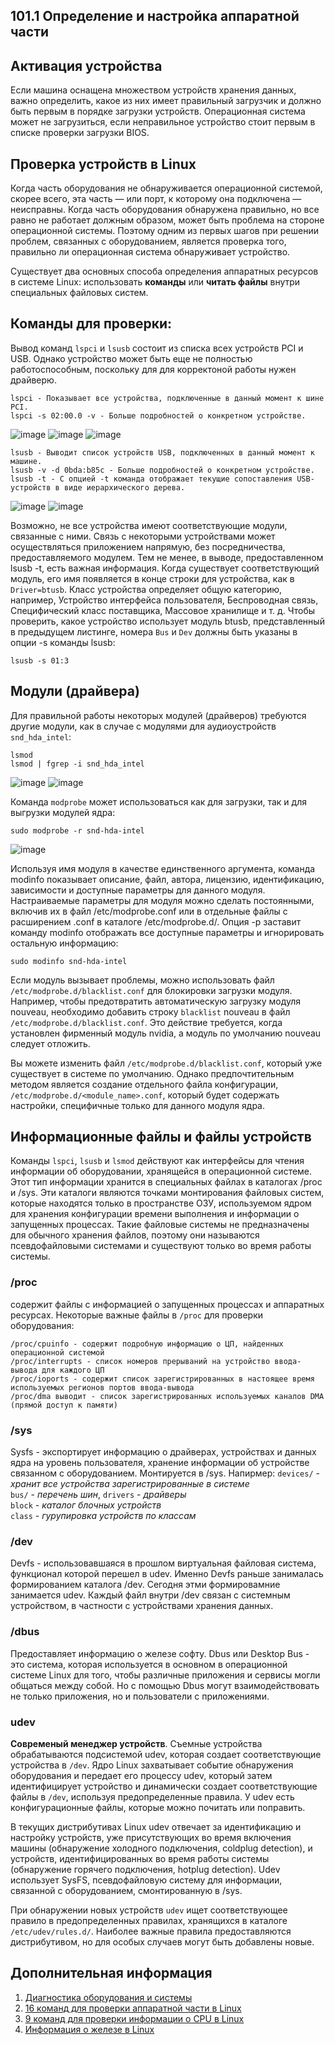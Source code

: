 ## 101.1 Определение и настройка аппаратной части

## Активация устройства

Если машина оснащена множеством устройств хранения данных, важно определить, какое из них имеет правильный загрузчик и должно быть первым в порядке загрузки устройств. Операционная система может не загрузиться, если неправильное устройство стоит первым в списке проверки загрузки BIOS.


## Проверка устройств в Linux

Когда часть оборудования не обнаруживается операционной системой, скорее всего, эта часть — или порт, к которому она подключена — неисправны. Когда часть оборудования обнаружена правильно, но все равно не работает должным образом, может быть проблема на стороне операционной системы. Поэтому одним из первых шагов при решении проблем, связанных с оборудованием, является проверка того, правильно ли операционная система обнаруживает устройство.

Существует два основных способа определения аппаратных ресурсов в системе Linux: использовать **команды** или **читать файлы** внутри специальных файловых систем.

## Команды для проверки:

Вывод команд `lspci` и `lsusb` состоит из списка всех устройств PCI и USB. Однако устройство может быть еще не полностью работоспособным, поскольку для для корректоной работы нужен драйверю.

```
lspci - Показывает все устройства, подключенные в данный момент к шине PCI.
lspci -s 02:00.0 -v - Больше подробностей о конкретном устройстве.
```
![image](https://github.com/user-attachments/assets/9c4cc94f-3af3-4c4f-ae27-467bcef28131)
![image](https://github.com/user-attachments/assets/23b9aa42-2f75-4087-b9c2-05ea466e1f5a)
![image](https://github.com/user-attachments/assets/1bc58dc8-367b-4055-97d3-444ebce95a5e)

```
lsusb - Выводит список устройств USB, подключенных в данный момент к машине.
lsusb -v -d 0bda:b85c - Больше подробностей о конкретном устройстве.
lsusb -t - С опцией -t команда отображает текущие сопоставления USB-устройств в виде иерархического дерева.
```

![image](https://github.com/user-attachments/assets/dbf7d590-6f1b-41ae-a988-016af717c91b)
![image](https://github.com/user-attachments/assets/b3f0f334-445f-4d06-a5c2-58511f8c210a)

Возможно, не все устройства имеют соответствующие модули, связанные с ними. Связь с некоторыми устройствами может осуществляться приложением напрямую, без посредничества, предоставляемого модулем. Тем не менее, в выводе, предоставленном lsusb -t, есть важная информация. Когда существует соответствующий модуль, его имя появляется в конце строки для устройства, как в `Driver=btusb`. Класс устройства определяет общую категорию, например, Устройство интерфейса пользователя, Беспроводная связь, Специфический класс поставщика, Массовое хранилище и т. д. Чтобы проверить, какое устройство использует модуль btusb, представленный в предыдущем листинге, номера `Bus` и `Dev` должны быть указаны в опции -s команды lsusb:
```
lsusb -s 01:3
```

## Mодули (драйвера)

Для правильной работы некоторых модулей (драйверов) требуются другие модули, как в случае с модулями для аудиоустройств `snd_hda_intel`:
```
lsmod
lsmod | fgrep -i snd_hda_intel
```

![image](https://github.com/user-attachments/assets/99ee169a-d775-4845-9129-f2befca70bc3)
![image](https://github.com/user-attachments/assets/ad1efa37-5ebb-4e0b-90c6-bcf7115ab351)


Команда `modprobe` может использоваться как для загрузки, так и для выгрузки модулей ядра:
```
sudo modprobe -r snd-hda-intel
```
![image](https://github.com/user-attachments/assets/a64b1aa4-d171-421a-b289-3dd8020a5b34)

Используя имя модуля в качестве единственного аргумента, команда modinfo показывает описание, файл, автора, лицензию, идентификацию, зависимости и доступные параметры для данного модуля. Настраиваемые параметры для модуля можно сделать постоянными, включив их в файл /etc/modprobe.conf или в отдельные файлы с расширением .conf в каталоге /etc/modprobe.d/. Опция -p заставит команду modinfo отображать все доступные параметры и игнорировать остальную информацию:

```
sudo modinfo snd-hda-intel
```

Если модуль вызывает проблемы, можно использовать файл `/etc/modprobe.d/blacklist.conf` для блокировки загрузки модуля. Например, чтобы предотвратить автоматическую загрузку модуля nouveau, необходимо добавить строку `blacklist` nouveau в файл `/etc/modprobe.d/blacklist.conf`. Это действие требуется, когда установлен фирменный модуль nvidia, а модуль по умолчанию nouveau следует отложить.

Вы можете изменить файл `/etc/modprobe.d/blacklist.conf`, который уже существует в системе по умолчанию. Однако предпочтительным методом является создание отдельного файла конфигурации, `/etc/modprobe.d/<module_name>.conf`, который будет содержать настройки, специфичные только для данного модуля ядра.




## Информационные файлы и файлы устройств

Команды `lspci`, `lsusb` и `lsmod` действуют как интерфейсы для чтения информации об оборудовании, хранящейся в операционной системе. Этот тип информации хранится в специальных файлах в каталогах /proc и /sys. Эти каталоги являются точками монтирования файловых систем, которые находятся только в пространстве ОЗУ, используемом ядром для хранения конфигурации времени выполнения и информации о запущенных процессах. Такие файловые системы не предназначены для обычного хранения файлов, поэтому они называются псевдофайловыми системами и существуют только во время работы системы. 

### /proc
содержит файлы с информацией о запущенных процессах и аппаратных ресурсах. Некоторые важные файлы в `/proc` для проверки оборудования:
```
/proc/cpuinfo - содержит подробную информацию о ЦП, найденных операционной системой
/proc/interrupts - список номеров прерываний на устройство ввода-вывода для каждого ЦП
/proc/ioports - содержит список зарегистрированных в настоящее время используемых регионов портов ввода-вывода
/proc/dma выводит - список зарегистрированных используемых каналов DMA (прямой доступ к памяти)
```

### /sys
Sysfs - экспортирует информацию о драйверах, устройствах и данных ядра на уровень пользователя, хранение информации об устройстве связанном с оборудованием. Монтируется в /sys. Напирмер:   `devices/` - _хранит все устройства зарегистрированные в системе_  
`bus/` - _перечень шин_, `drivers` - _драйверы_  
`block` - _каталог блочных устройств_  
`class` - _гурупировка устройств по классам_

### /dev
Devfs - использовавшаяся в прошлом виртуальная файловая система, функционал которой перешел в udev. Именно Devfs раньше занималась формированием каталога /dev. Сегодня этми формировамние занимается udev. Каждый файл внутри /dev связан с системным устройством, в частности с устройствами хранения данных. 

### /dbus
Предоставляет информацию о железе софту. Dbus или Desktop Bus - это система, которая используется в основном в операционной системе Linux для того, чтобы различные приложения и сервисы могли общаться между собой. Но с помощью Dbus могут взаимодействовать не только приложения, но и пользователи с приложениями.

### udev
**Современый менеджер устройств**. Съемные устройства обрабатываются подсистемой udev, которая создает соответствующие устройства в `/dev`. Ядро Linux захватывает событие обнаружения оборудования и передает его процессу udev, который затем идентифицирует устройство и динамически создает соответствующие файлы в `/dev`, используя предопределенные правила. У udev есть конфигурационные файлы, которые можно почитать или поправить.

В текущих дистрибутивах Linux udev отвечает за идентификацию и настройку устройств, уже присутствующих во время включения машины (обнаружение холодного подключения, coldplug detection), и устройств, идентифицированных во время работы системы (обнаружение горячего подключения, hotplug detection). Udev использует SysFS, псевдофайловую систему для информации, связанной с оборудованием, смонтированную в /sys.

При обнаружении новых устройств `udev` ищет соответствующее правило в предопределенных правилах, хранящихся в каталоге `/etc/udev/rules.d/`. Наиболее важные правила предоставляются дистрибутивом, но для особых случаев могут быть добавлены новые.





## Дополнительная информация

1. [Диагностика оборудования и системы](https://www.altlinux.org/%D0%94%D0%B8%D0%B0%D0%B3%D0%BD%D0%BE%D1%81%D1%82%D0%B8%D0%BA%D0%B0_%D0%BE%D0%B1%D0%BE%D1%80%D1%83%D0%B4%D0%BE%D0%B2%D0%B0%D0%BD%D0%B8%D1%8F_%D0%B8_%D1%81%D0%B8%D1%81%D1%82%D0%B5%D0%BC%D1%8B)
2. [16 команд для проверки аппаратной части в Linux](https://rus-linux.net/MyLDP/admin/commands.html)
3. [9 команд для проверки информации о CPU в Linux](https://habr.com/ru/companies/otus/articles/581796/)
4. [Информация о железе в Linux](https://serverspace.ru/support/help/informacziya-o-zheleze-v-linux/?utm_source=google.com&utm_medium=organic&utm_campaign=google.com&utm_referrer=google.com)
